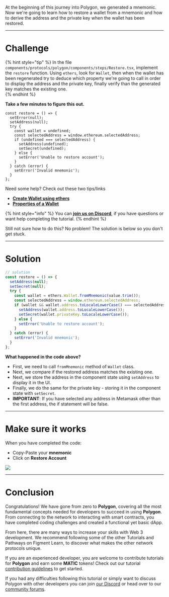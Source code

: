 At the beginning of this journey into Polygon, we generated a mnemonic. Now we're going to learn how to restore a wallet from a mnemonic and how to derive the address and the private key when the wallet has been restored.

---

# Challenge

{% hint style="tip" %}
In the file `components/protocols/polygon/components/steps/Restore.tsx`, implement the `restore` function. Using `ethers`, look for `Wallet`, then when the wallet has been regenerated try to deduce which property we're going to call in order to display the address and the private key, finally verify than the generated key matches the existing one.  
{% endhint %}

**Take a few minutes to figure this out.**

```tsx
const restore = () => {
  setError(null);
  setAddress(null);
  try {
    const wallet = undefined;
    const selectedAddress = window.ethereum.selectedAddress;
    if (undefined === selectedAddress) {
      setAddress(undefined);
      setSecret(undefined);
    } else {
      setError('Unable to restore account');
    }
  } catch (error) {
    setError('Invalid mnemonic');
  }
};
```

Need some help? Check out these two tips/links

- [**Create Wallet using ethers**](https://docs.ethers.io/v5/api/signer/#Wallet)
- [**Properties of a Wallet**](https://docs.ethers.io/v5/api/signer/#Wallet--properties)

{% hint style="info" %}
You can [**join us on Discord**](https://discord.gg/fszyM7K), if you have questions or want help completing the tutorial.
{% endhint %}

Still not sure how to do this? No problem! The solution is below so you don't get stuck.

---

# Solution

```javascript
// solution
const restore = () => {
  setAddress(null);
  setSecret(null);
  try {
    const wallet = ethers.Wallet.fromMnemonic(value.trim());
    const selectedAddress = window.ethereum.selectedAddress;
    if (wallet && wallet.address.toLocaleLowerCase() === selectedAddress) {
      setAddress(wallet.address.toLocaleLowerCase());
      setSecret(wallet.privateKey.toLocaleLowerCase());
    } else {
      setError('Unable to restore account');
    }
  } catch (error) {
    setError('Invalid mnemonic');
  }
};
```

**What happened in the code above?**

- First, we need to call `fromMnemonic` method of `Wallet` class.
- Next, we compare if the restored address matches the existing one.
- Next, we store the address in the component state using `setAddress` to display it in the UI.
- Finally, we do the same for the private key - storing it in the component state with `setSecret`.
- **IMPORTANT**: If you have selected any address in Metamask other than the first address, the if statement will be false.

---

# Make sure it works

When you have completed the code:

- Copy-Paste your **mnemonic**
- Click on **Restore Account**

![](https://raw.githubusercontent.com/figment-networks/learn-web3-dapp/main/markdown/__images__/polygon/polygon-restore.gif)

---

# Conclusion

Congratulations! We have gone from zero to **Polygon**, covering all the most fundamental concepts needed for developers to succeed in using **Polygon**. From connecting to the network to interacting with smart contracts, you have completed coding challenges and created a functional yet basic dApp.

From here, there are many ways to increase your skills with Web 3 development. We recommend following some of the other Tutorials and Pathways on Figment Learn, to discover what makes the other network protocols unique.

If you are an experienced developer, you are welcome to contribute tutorials for **Polygon** and earn some **MATIC** tokens! Check out our tutorial [contribution guidelines](../../../other/tutorial-guidelines/) to get started.

If you had any difficulties following this tutorial or simply want to discuss Polygon with other developers you can join [our Discord](https://discord.gg/fszyM7K) or head over to our [community forums](https://community.figment.io).
